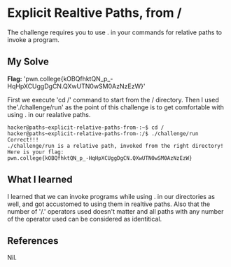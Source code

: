 # Explicit Realtive Paths, from /
The challenge requires you to use . in your commands for relative paths to invoke a program.

## My Solve
**Flag:**  'pwn.college{kOBQfhktQN_p_-HqHpXCUggDgCN.QXwUTN0wSM0AzNzEzW}'

First we execute 'cd /' command to start from the / directory. Then I used the'./challenge/run' as the point of this challenge is to get comfortable with using . in our realative paths.

```
hacker@paths~explicit-relative-paths-from-:~$ cd /
hacker@paths~explicit-relative-paths-from-:/$ ./challenge/run
Correct!!!
./challenge/run is a relative path, invoked from the right directory!
Here is your flag:
pwn.college{kOBQfhktQN_p_-HqHpXCUggDgCN.QXwUTN0wSM0AzNzEzW}

```

## What I learned
I learned that we can invoke programs while using .  in our directories as well, and got accustomed to using them in realtive paths. Also that the number of '/.' operators used doesn't matter and all paths with any number of the operator used can be considered as identitical.

## References
Nil.
